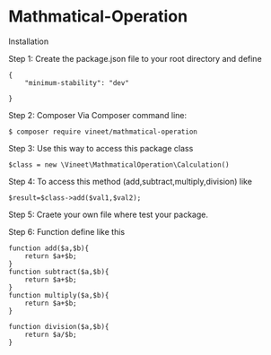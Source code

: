 # Mathmatical-Operation

Installation

Step 1: Create the package.json file to your root directory and define

    {
        "minimum-stability": "dev"

    }

Step 2: Composer Via Composer command line:

    $ composer require vineet/mathmatical-operation


Step 3: Use this way to access this package class 

    $class = new \Vineet\MathmaticalOperation\Calculation()


Step 4: To access this method (add,subtract,multiply,division) like 

    $result=$class->add($val1,$val2);


Step 5: Craete your own file where test your package.

Step 6: Function define like this

    function add($a,$b){
        return $a+$b;
    }
    function subtract($a,$b){
        return $a+$b;
    }
    function multiply($a,$b){
        return $a+$b;
    }

    function division($a,$b){
        return $a/$b;
    }